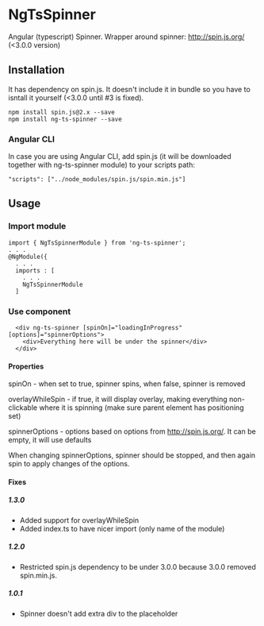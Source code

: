 # NgTsSpinner

Angular (typescript) Spinner. Wrapper around spinner: http://spin.js.org/ (<3.0.0 version)

## Installation

It has dependency on spin.js. It doesn't include it in bundle so you have to isntall it yourself (<3.0.0 until #3 is fixed).

```
npm install spin.js@2.x --save
npm install ng-ts-spinner --save
```

### Angular CLI

In case you are using Angular CLI, add spin.js (it will be downloaded together with ng-ts-spinner module) to your scripts path:

`"scripts": ["../node_modules/spin.js/spin.min.js"]`

## Usage

### Import module

```
import { NgTsSpinnerModule } from 'ng-ts-spinner';
. . .
@NgModule({
  . . .
  imports : [
    . . .
    NgTsSpinnerModule
  ]
```

### Use component
```
  <div ng-ts-spinner [spinOn]="loadingInProgress" [options]="spinnerOptions">
    <div>Everything here will be under the spinner</div>
  </div>
```

#### Properties
spinOn - when set to true, spinner spins, when false, spinner is removed

overlayWhileSpin - if true, it will display overlay, making everything non-clickable where it is spinning (make sure parent element has positioning set)

spinnerOptions - options based on options from http://spin.js.org/. It can be empty, it will use defaults

When changing spinnerOptions, spinner should be stopped, and then again spin to apply changes of the options.


#### Fixes

##### 1.3.0
* Added support for overlayWhileSpin
* Added index.ts to have nicer import (only name of the module)

##### 1.2.0
* Restricted spin.js dependency to be under 3.0.0 because 3.0.0 removed spin.min.js.

##### 1.0.1 
* Spinner doesn't add extra div to the placeholder
